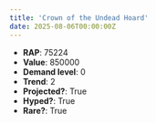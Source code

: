 ```yaml
---
title: 'Crown of the Undead Hoard'
date: 2025-08-06T00:00:00Z
---
```

- **RAP**: 75224
- **Value**: 850000
- **Demand level**: 0
- **Trend**: 2
- **Projected?**: True
- **Hyped?**: True
- **Rare?**: True
